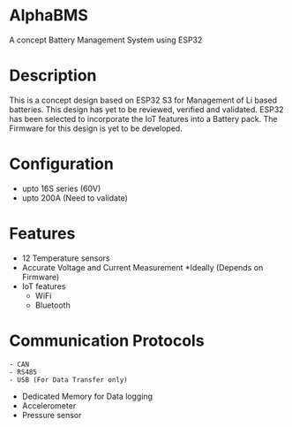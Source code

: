 # AlphaBMS
 A concept Battery Management System using ESP32

# Description
 This is a concept design based on ESP32 S3 for Management of Li based batteries. This design has yet to be reviewed, verified and validated.
 ESP32 has been selected to incorporate the IoT features into a Battery pack.
 The Firmware for this design is yet to be developed.

# Configuration
 - upto 16S series (60V)
 - upto 200A (Need to validate)

# Features
 - 12 Temperature sensors
 - Accurate Voltage and Current Measurement *Ideally (Depends on Firmware)
 - IoT features 
   - WiFi
   - Bluetooth

# Communication Protocols
    - CAN 
    - RS485
    - USB (For Data Transfer only)
- Dedicated Memory for Data logging
- Accelerometer
- Pressure sensor
